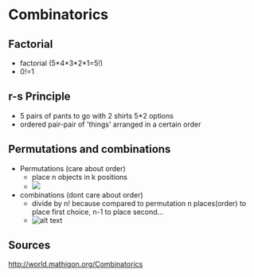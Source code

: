 # Combinatorics

## Factorial

* factorial (5\*4\*3\*2\*1=5!) 
* 0!=1

## r-s Principle

* 5 pairs of pants to go with 2 shirts 5*2 options
* ordered pair-pair of 'things' arranged in a certain order

## Permutations and combinations

* Permutations (care about order)
  * place n objects in k positions
  * <img src="https://render.githubusercontent.com/render/math?math=\Myperm{k} = \frac{n!}{(n-k)!}\quad">
* combinations (dont care about order)
  * divide by n! because compared to permutation n places(order) to place first choice, n-1 to place second...
  * ![alt text](http://latex.codecogs.com/png.latex?\dpi{110}&space;{n&space;\choose&space;k}\quad=\frac{n!}{k!(n-k)!})

## Sources

http://world.mathigon.org/Combinatorics

